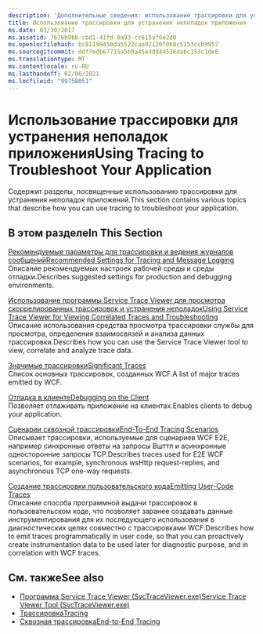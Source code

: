 ```yaml
---
description: 'Дополнительные сведения: использование трассировки для устранения неполадок приложения'
title: Использование трассировки для устранения неполадок приложения
ms.date: 03/30/2017
ms.assetid: 7676b9bb-cbd1-41fd-9a93-cc615af6e2d0
ms.openlocfilehash: bc81199450da5522caa92120f0b8c5153ccb9957
ms.sourcegitcommit: ddf7edb67715a5b9a45e3dd44536dabc153c1de0
ms.translationtype: MT
ms.contentlocale: ru-RU
ms.lasthandoff: 02/06/2021
ms.locfileid: "99758051"
---
```

# <a name="using-tracing-to-troubleshoot-your-application"></a><span data-ttu-id="d4a68-103">Использование трассировки для устранения неполадок приложения</span><span class="sxs-lookup"><span data-stu-id="d4a68-103">Using Tracing to Troubleshoot Your Application</span></span>

<span data-ttu-id="d4a68-104">Содержит разделы, посвященные использованию трассировки для устранения неполадок приложений.</span><span class="sxs-lookup"><span data-stu-id="d4a68-104">This section contains various topics that describe how you can use tracing to troubleshoot your application.</span></span>  
  
## <a name="in-this-section"></a><span data-ttu-id="d4a68-105">В этом разделе</span><span class="sxs-lookup"><span data-stu-id="d4a68-105">In This Section</span></span>  

 [<span data-ttu-id="d4a68-106">Рекомендуемые параметры для трассировки и ведения журналов сообщений</span><span class="sxs-lookup"><span data-stu-id="d4a68-106">Recommended Settings for Tracing and Message Logging</span></span>](recommended-settings-for-tracing-and-message-logging.md)  
 <span data-ttu-id="d4a68-107">Описание рекомендуемых настроек рабочей среды и среды отладки.</span><span class="sxs-lookup"><span data-stu-id="d4a68-107">Describes suggested settings for production and debugging environments.</span></span>  
  
 [<span data-ttu-id="d4a68-108">Использование программы Service Trace Viewer для просмотра скоррелированных трассировок и устранения неполадок</span><span class="sxs-lookup"><span data-stu-id="d4a68-108">Using Service Trace Viewer for Viewing Correlated Traces and Troubleshooting</span></span>](using-service-trace-viewer-for-viewing-correlated-traces-and-troubleshooting.md)  
 <span data-ttu-id="d4a68-109">Описание использования средства просмотра трассировки службы для просмотра, определения взаимосвязей и анализа данных трассировки.</span><span class="sxs-lookup"><span data-stu-id="d4a68-109">Describes how you can use the Service Trace Viewer tool to view, correlate and analyze trace data.</span></span>  
  
 [<span data-ttu-id="d4a68-110">Значимые трассировки</span><span class="sxs-lookup"><span data-stu-id="d4a68-110">Significant Traces</span></span>](significant-traces.md)  
 <span data-ttu-id="d4a68-111">Список основных трассировок, созданных WCF.</span><span class="sxs-lookup"><span data-stu-id="d4a68-111">A list of major traces emitted by WCF.</span></span>  
  
 [<span data-ttu-id="d4a68-112">Отладка в клиенте</span><span class="sxs-lookup"><span data-stu-id="d4a68-112">Debugging on the Client</span></span>](debugging-on-the-client.md)  
 <span data-ttu-id="d4a68-113">Позволяет отлаживать приложение на клиентах.</span><span class="sxs-lookup"><span data-stu-id="d4a68-113">Enables clients to debug your application.</span></span>  
  
 [<span data-ttu-id="d4a68-114">Сценарии сквозной трассировки</span><span class="sxs-lookup"><span data-stu-id="d4a68-114">End-To-End Tracing Scenarios</span></span>](end-to-end-tracing-scenarios.md)  
 <span data-ttu-id="d4a68-115">Описывает трассировки, используемые для сценариев WCF E2E, например синхронные ответы на запросы Вшттп и асинхронные односторонние запросы TCP.</span><span class="sxs-lookup"><span data-stu-id="d4a68-115">Describes traces used for E2E WCF scenarios, for example, synchronous wsHttp request-replies, and asynchronous TCP one-way requests.</span></span>  
  
 [<span data-ttu-id="d4a68-116">Создание трассировки пользовательского кода</span><span class="sxs-lookup"><span data-stu-id="d4a68-116">Emitting User-Code Traces</span></span>](emitting-user-code-traces.md)  
 <span data-ttu-id="d4a68-117">Описание способа программной выдачи трассировок в пользовательском коде, что позволяет заранее создавать данные инструментирования для их последующего использования в диагностических целях совместно с трассировками WCF.</span><span class="sxs-lookup"><span data-stu-id="d4a68-117">Describes how to emit traces programmatically in user code, so that you can proactively create instrumentation data to be used later for diagnostic purpose, and in correlation with WCF traces.</span></span>  
  
## <a name="see-also"></a><span data-ttu-id="d4a68-118">См. также</span><span class="sxs-lookup"><span data-stu-id="d4a68-118">See also</span></span>

- [<span data-ttu-id="d4a68-119">Программа Service Trace Viewer (SvcTraceViewer.exe)</span><span class="sxs-lookup"><span data-stu-id="d4a68-119">Service Trace Viewer Tool (SvcTraceViewer.exe)</span></span>](../../service-trace-viewer-tool-svctraceviewer-exe.md)
- [<span data-ttu-id="d4a68-120">Трассировка</span><span class="sxs-lookup"><span data-stu-id="d4a68-120">Tracing</span></span>](index.md)
- [<span data-ttu-id="d4a68-121">Сквозная трассировка</span><span class="sxs-lookup"><span data-stu-id="d4a68-121">End-to-End Tracing</span></span>](end-to-end-tracing.md)
